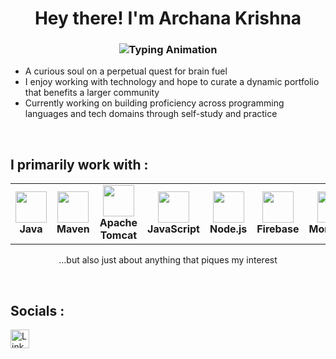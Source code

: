 <h1 align="center">
  Hey there! I'm Archana Krishna
</h1>

<h3 align="center">
  <img src="https://readme-typing-svg.herokuapp.com?font=Fira+Code&weight=500&size=24&pause=1000&color=FF5733&center=true&vCenter=true&width=435&lines=student=%E2%80%8A=true;deciphering.backend(alchemy);innovate.ignite()+" alt="Typing Animation" />
</h3>
  
- A curious soul on a perpetual quest for brain fuel  
- I enjoy working with technology and hope to curate a dynamic portfolio that benefits a larger community  
- Currently working on building proficiency across programming languages and tech domains through self-study and practice  
<br>

## I primarily work with :
<p align="center">
  <table style="border-spacing: 20px;">
    <tr>
      <td align="center" width="120">
        <img src="https://cdn.jsdelivr.net/gh/devicons/devicon/icons/java/java-original.svg" width="50"/>
        <br><strong>Java</strong>
      </td>
      <td align="center" width="120">
      <img src="https://cdn.simpleicons.org/apachemaven/C71A36" width="50"/>
      <br><strong>Maven</strong>
    </td>
    <td align="center" width="120">
      <img src="https://cdn.simpleicons.org/apachetomcat/F8DC75" width="50"/>
      <br><strong>Apache Tomcat</strong>
    </td>
      <td align="center" width="120">
        <img src="https://cdn.simpleicons.org/javascript/F7DF1E" width="50"/>
        <br><strong>JavaScript</strong>
      </td>
      <td align="center" width="120">
        <img src="https://cdn.simpleicons.org/nodedotjs/339933" width="50"/>
        <br><strong>Node.js</strong>
      </td>
      <td align="center" width="120">
        <img src="https://cdn.simpleicons.org/firebase/FFCA28" width="50"/>
        <br><strong>Firebase</strong>
      </td>
      <td align="center" width="120">
        <img src="https://cdn.simpleicons.org/mongodb/47A248" width="50"/>
        <br><strong>MongoDB</strong>
      </td>
    </tr>
  </table>
</p>

<p align="center">
  ...but also just about anything that piques my interest
</p>
<br>

## Socials :
<p align="left">
  <a href="https://www.linkedin.com/in/archana-krishna-2a19711981e/" target="_blank">
    <img src="https://cdn.jsdelivr.net/gh/devicons/devicon/icons/linkedin/linkedin-original.svg" alt="LinkedIn" width="30"/>
  </a>
</p>
